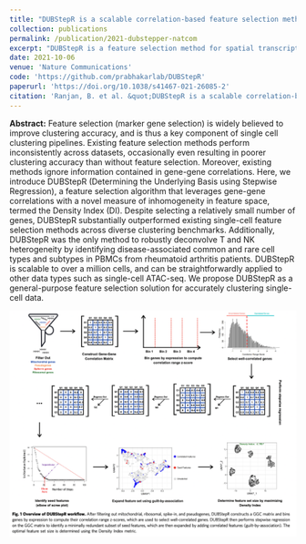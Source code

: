 ```yaml
---
title: "DUBStepR is a scalable correlation-based feature selection method for accurately clustering single-cell data"
collection: publications
permalink: /publication/2021-dubstepper-natcom
excerpt: "DUBStepR is a feature selection method for spatial transcriptomics data, relying on the intuition of finding the most informative features, given the set of features already identified.<br/><img src='./images/‎dubsteppr_fig1.png' height='485' width='511'>"
date: 2021-10-06
venue: 'Nature Communications'
code: 'https://github.com/prabhakarlab/DUBStepR'
paperurl: 'https://doi.org/10.1038/s41467-021-26085-2'
citation: 'Ranjan, B. et al. &quot;DUBStepR is a scalable correlation-based feature selection method for accurately clustering single-cell data.&quot; <i>Nat. Commun.</i>. 12, 5849 (2021).'
---
```


**Abstract:**
Feature selection (marker gene selection) is widely believed to improve clustering accuracy, and is thus a key component of single cell clustering pipelines. Existing feature selection methods perform inconsistently across datasets, occasionally even resulting in poorer clustering accuracy than without feature selection. Moreover, existing methods ignore information contained in gene-gene correlations. Here, we introduce DUBStepR (Determining the Underlying Basis using Stepwise Regression), a feature selection algorithm that leverages gene-gene correlations with a novel measure of inhomogeneity in feature space, termed the Density Index (DI). Despite selecting a relatively small number of genes, DUBStepR substantially outperformed existing single-cell feature selection methods across diverse clustering benchmarks. Additionally, DUBStepR was the only method to robustly deconvolve T and NK heterogeneity by identifying disease-associated common and rare cell types and subtypes in PBMCs from rheumatoid arthritis patients. DUBStepR is scalable to over a million cells, and can be straightforwardly applied to other data types such as single-cell ATAC-seq. We propose DUBStepR as a general-purpose feature selection solution for accurately clustering single-cell data.

![](/images/dubsteppr_fig1.png)
